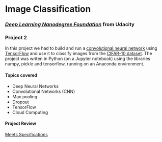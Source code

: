 #  Image Classification

### [_**Deep Learning Nanodegree Foundation**_](https://www.udacity.com/course/deep-learning-nanodegree-foundation--nd101) from Udacity

### **Project 2**

In this project we had to build and run a [convolutional neural network](https://en.wikipedia.org/wiki/Convolutional_neural_network) using [TensorFlow](https://www.tensorflow.org/) and use it to classify images from the [CIFAR-10 dataset](https://www.cs.toronto.edu/~kriz/cifar.html). The project was writen in Python (on a Jupyter notebook) using the libraries numpy, pickle and tensorflow, running on an Anaconda environment.

#### Topics covered

- Deep Neural Networks
- Convolutional Networks (CNN)
- Max pooling
- Dropout
- TensorFlow
- Cloud Computing

#### Project Review

[Meets Specifications](https://review.udacity.com/#!/reviews/395739/shared)
